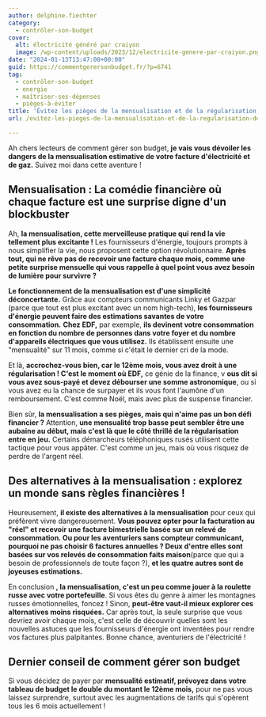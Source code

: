 ```yaml
---
author: delphine.fiechter
category:
  - contrôler-son-budget
cover:
  alt: électricité généré par craiyon
  image: /wp-content/uploads/2023/12/electricite-genere-par-craiyon.png
date: "2024-01-13T13:47:00+00:00"
guid: https://commentgerersonbudget.fr/?p=6741
tag:
  - contrôler-son-budget
  - energie
  - maîtriser-ses-dépenses
  - pièges-à-éviter
title: 'Évitez les pièges de la mensualisation et de la régularisation de votre facture d’électricité : devenez un maître de l''énergie et du suspense financier !'
url: /evitez-les-pieges-de-la-mensualisation-et-de-la-regularisation-de-votre-facture-delectricite-devenez-un-maitre-de-lenergie-et-du-suspense-financier/

---
```

Ah chers lecteurs de comment gérer son budget, **je vais vous dévoiler les dangers de la mensualisation estimative de votre facture d'électricité et de gaz.** Suivez moi dans cette aventure !

## **Mensualisation : La comédie financière où chaque facture est une surprise digne d'un blockbuster**

Ah, **la mensualisation, cette merveilleuse pratique qui rend la vie tellement plus excitante !** Les fournisseurs d'énergie, toujours prompts à nous simplifier la vie, nous proposent cette option révolutionnaire. **Après tout, qui ne rêve pas de recevoir une facture chaque mois, comme une petite surprise mensuelle qui vous rappelle à quel point vous avez besoin de lumière pour survivre ?**

**Le fonctionnement de la mensualisation est d'une simplicité déconcertante.** Grâce aux compteurs communicants Linky et Gazpar (parce que tout est plus excitant avec un nom high-tech), **les fournisseurs d'énergie peuvent faire des estimations savantes de votre consommation.** **Chez EDF,** par exemple, **ils devinent votre consommation en fonction du nombre de personnes dans votre foyer et du nombre d'appareils électriques que vous utilisez.** Ils établissent ensuite une "mensualité" sur 11 mois, comme si c'était le dernier cri de la mode.

Et là, **accrochez-vous bien, car le 12ème mois, vous avez droit à une régularisation ! C'est le moment où EDF,** ce génie de la finance, v **ous dit si vous avez sous-payé et devez débourser une somme astronomique**, ou si vous avez eu la chance de surpayer et ils vous font l'aumône d'un remboursement. C'est comme Noël, mais avec plus de suspense financier.

Bien sûr, **la mensualisation a ses pièges, mais qui n'aime pas un bon défi financier ?** Attention, **une mensualité trop basse peut sembler être une aubaine au début, mais c'est là que le côté thrillé de la régularisation entre en jeu.** Certains démarcheurs téléphoniques rusés utilisent cette tactique pour vous appâter. C'est comme un jeu, mais où vous risquez de perdre de l'argent réel.

## **Des alternatives à la mensualisation : explorez un monde sans règles financières !**

Heureusement, **il existe des alternatives à la mensualisation** pour ceux qui préfèrent vivre dangereusement. **Vous pouvez opter pour la facturation au "réel" et recevoir une facture bimestrielle basée sur un relevé de consommation. Ou pour les aventuriers sans compteur communicant, pourquoi ne pas choisir 6 factures annuelles ? Deux d'entre elles sont basées sur vos relevés de consommation faits maison**(parce que qui a besoin de professionnels de toute façon ?), **et les quatre autres sont de joyeuses estimations.**

En conclusion **, la mensualisation, c'est un peu comme jouer à la roulette russe avec votre portefeuille**. Si vous êtes du genre à aimer les montagnes russes émotionnelles, foncez ! Sinon, **peut-être vaut-il mieux explorer ces alternatives moins risquées.** Car après tout, la seule surprise que vous devriez avoir chaque mois, c'est celle de découvrir quelles sont les nouvelles astuces que les fournisseurs d'énergie ont inventées pour rendre vos factures plus palpitantes. Bonne chance, aventuriers de l'électricité !

## **Dernier conseil de comment gérer son budget**

Si vous décidez de payer par **mensualité estimatif, prévoyez dans votre tableau de budget le double du montant le 12ème mois,** pour ne pas vous laissez surprendre, surtout avec les augmentations de tarifs qui s'opèrent tous les 6 mois actuellement !
